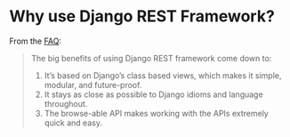 # Why use Django REST Framework?

From the [FAQ](http://django-rest-framework.org/howto/alternativeframeworks.html):

> The big benefits of using Django REST framework come down to:
>
> 1. It’s based on Django’s class based views, which makes it simple, modular,
>     and future-proof.
> 2. It stays as close as possible to Django idioms and language throughout.
> 3. The browse-able API makes working with the APIs extremely quick and easy.